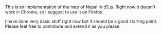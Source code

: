 This is an implementation of the map of Nepal in d3.js. Right now it doesn't work in Chrome, so I suggest to use it on Firefox.  

I have done very basic stuff right now but it should be a good starting point. Please feel free to contribute and extend it as you please.
